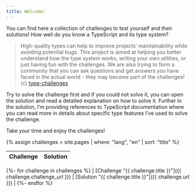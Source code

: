 ```yaml
---
title: Welcome!
---
```


You can find here a collection of challenges to test yourself and their solutions!
How well do you know a TypeScript and its type system?

> High-quality types can help to improve projects’ maintainability while avoiding potential bugs.
> This project is aimed at helping you better understand how the type system works, writing your own utilities, or just having fun with the challenges.
> We are also trying to form a community that you can ask questions and get answers you have faced in the actual world - they may become part of the challenges!
> (c) [type-challenges](https://github.com/type-challenges/type-challenges)

Try to solve the challenge first and if you could not solve it, you can open the solution and read a detailed explanation on how to solve it. Further in the solution, I’m providing references to TypeScript documentation where you can read more in details about specific type features I’ve used to solve the challenge.

Take your time and enjoy the challenges!

{% assign challenges = site.pages | where: "lang", "en" | sort: "title" %}

| Challenge | Solution |
| :-------: | :------: |
{%- for challenge in challenges %}
| [Challenge "{{ challenge.title }}"]({{ challenge.challenge_url }}) | [Solution "{{ challenge.title }}"]({{ challenge.url }}) |
{%- endfor %}

